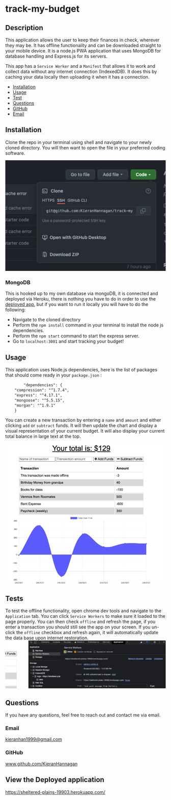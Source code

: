 # track-my-budget
          
  ## Description
This application allows the user to keep their finances in check, wherever they may be. It has offline functionality and can be downloaded straight to your mobile device. It is a node.js PWA application that uses MongoDB for database handling and Express.js for its servers. 

This app has a `Service Worker` and a `Manifest` that allows it to work and collect data without any internet connection (IndexedDB). It does this by caching your data locally then uploading it when it has a connection.
  
  * [Installation](#installation)
  * [Usage](#usage)
  * [Test](#tests)
  * [Questions](#questions)
  * [GitHub](#github)
  * [Email](#email)
  
  ## Installation 

  Clone the repo in your terminal using shell and navigate to your newly cloned directory. You will then want to open the file in your preferred coding software.

 ![Cloning the repo](public/img/clone.png)

  ### MongoDB
This is hooked up to my own database via mongoDB, it is connected and deployed via Heroku, there is nothing you have to do in order to use the [deployed app](https://sheltered-plains-19903.herokuapp.com/), but if you want to run it locally you will have to do the following:


   * Navigate to the cloned directory
   * Perform the `npm install` command in your terminal to install the node js dependencies. 
   * Perform the `npm start` command to start the express server.
   * Go to `localhost:3001` and start tracking your budget!

  ## Usage 
This application uses Node.js dependencies, here is the list of packages that should come ready in your `package.json` :

            "dependencies": {
        "compression": "^1.7.4",
        "express": "^4.17.1",
        "mongoose": "^5.5.15",
        "morgan": "^1.9.1"
        }

You can create a new transaction by entering a `name` and `amount` and either clicking `add` or `subtract` funds. It will then update the chart and display a visual representation of your current budget. It will also display your current total balance in large text at the top.

[![app](public/img/hp.png)](https://sheltered-plains-19903.herokuapp.com/)

  ## Tests 
  To test the offline functionality, open chrome dev tools and navigate to the `Application` tab. You can click `Service Workers` to make sure it loaded to the page properly. You can then check `offline` and refresh the page, if you enter a transaction you should still see the app on your screen. If you un-click the `offline` checkbox and refresh again, it will automatically update the data base upon internet restoration.
[![app](public/img/cdt.png)](https://sheltered-plains-19903.herokuapp.com/)

  ## Questions
  If you have any questions, feel free to reach out and contact me via email.
  ### Email
  kieranhan1999@gmail.com
  ### GitHub
  www.github.com/KieranHannagan
  
  ## View the Deployed application
  https://sheltered-plains-19903.herokuapp.com/
  

  
